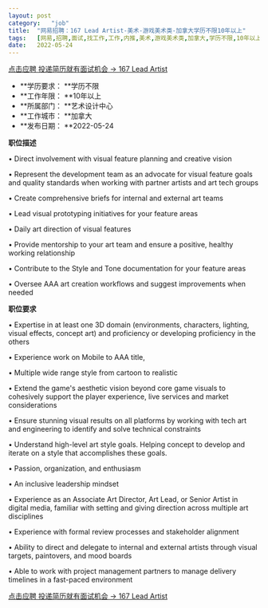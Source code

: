 ```yaml
---
layout:	post
category:	"job"
title:	"网易招聘：167 Lead Artist-美术-游戏美术类-加拿大学历不限10年以上"
tags:	[网易,招聘,面试,找工作,工作,内推,美术,游戏美术类,加拿大,学历不限,10年以上]
date:	2022-05-24
---
```


[点击应聘 投递简历就有面试机会 ->  167 Lead Artist](http://mobile.bole.netease.com/bole/boleDetail?id=40142&employeeId=346f03c3cda5f04c&key=all)



- **学历要求： **学历不限
- **工作年限： **10年以上
- **所属部门： **艺术设计中心
- **工作城市： **加拿大
- **发布日期： **2022-05-24



**职位描述**

• Direct involvement with visual feature planning and creative vision 

• Represent the development team as an advocate for visual feature goals and quality standards when working with partner artists and art tech groups

• Create comprehensive briefs for internal and external art teams

• Lead visual prototyping initiatives for your feature areas

• Daily art direction of visual features

• Provide mentorship to your art team and ensure a positive, healthy working relationship

• Contribute to the Style and Tone documentation for your feature areas

• Oversee AAA art creation workflows and suggest improvements when needed



**职位要求**

• Expertise in at least one 3D domain (environments, characters, lighting, visual effects, concept art) and proficiency or developing proficiency in the others

• Experience work on Mobile to AAA title,

• Multiple wide range style from cartoon to realistic

• Extend the game's aesthetic vision beyond core game visuals to cohesively support the player experience, live services and market considerations

• Ensure stunning visual results on all platforms by working with tech art and engineering to identify and solve technical constraints

• Understand high-level art style goals. Helping concept to develop and iterate on a style that accomplishes these goals.

• Passion, organization, and enthusiasm

• An inclusive leadership mindset

• Experience as an Associate Art Director, Art Lead, or Senior Artist in digital media, familiar with setting and giving direction across multiple art disciplines

• Experience with formal review processes and stakeholder alignment

• Ability to direct and delegate to internal and external artists through visual targets, paintovers, and mood boards

• Able to work with project management partners to manage delivery timelines in a fast-paced environment



[点击应聘 投递简历就有面试机会 ->  167 Lead Artist](http://mobile.bole.netease.com/bole/boleDetail?id=40142&employeeId=346f03c3cda5f04c&key=all)